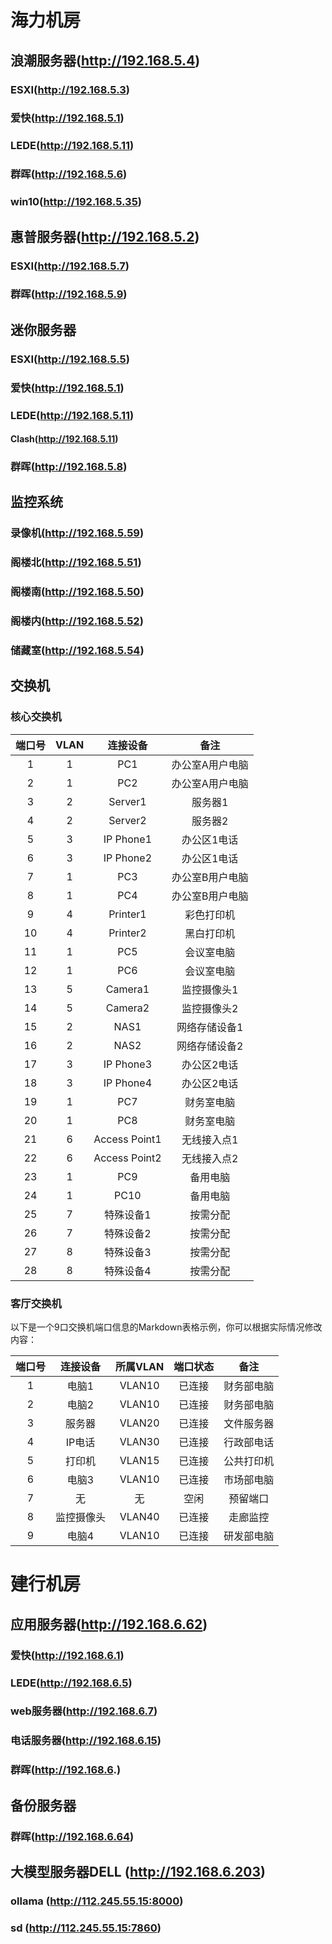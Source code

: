 # 海力机房

## 浪潮服务器(http://192.168.5.4)
### ESXI(http://192.168.5.3)
### 爱快(http://192.168.5.1)
### LEDE(http://192.168.5.11)
### 群晖(http://192.168.5.6)
### win10(http://192.168.5.35)


## 惠普服务器(http://192.168.5.2)
### ESXI(http://192.168.5.7)
### 群晖(http://192.168.5.9)

## 迷你服务器
### ESXI(http://192.168.5.5)
### 爱快(http://192.168.5.1)
### LEDE(http://192.168.5.11)
#### Clash(http://192.168.5.11)
### 群晖(http://192.168.5.8)

## 监控系统
### 录像机(http://192.168.5.59)
### 阁楼北(http://192.168.5.51)
### 阁楼南(http://192.168.5.50)
### 阁楼内(http://192.168.5.52)
### 储藏室(http://192.168.5.54)


## 交换机
### 核心交换机
|端口号|VLAN|连接设备|备注|
|:----:|:----:|:----:|:----:|
|1|1|PC1|办公室A用户电脑|
|2|1|PC2|办公室A用户电脑|
|3|2|Server1|服务器1|
|4|2|Server2|服务器2|
|5|3|IP Phone1|办公区1电话|
|6|3|IP Phone2|办公区1电话|
|7|1|PC3|办公室B用户电脑|
|8|1|PC4|办公室B用户电脑|
|9|4|Printer1|彩色打印机|
|10|4|Printer2|黑白打印机|
|11|1|PC5|会议室电脑|
|12|1|PC6|会议室电脑|
|13|5|Camera1|监控摄像头1|
|14|5|Camera2|监控摄像头2|
|15|2|NAS1|网络存储设备1|
|16|2|NAS2|网络存储设备2|
|17|3|IP Phone3|办公区2电话|
|18|3|IP Phone4|办公区2电话|
|19|1|PC7|财务室电脑|
|20|1|PC8|财务室电脑|
|21|6|Access Point1|无线接入点1|
|22|6|Access Point2|无线接入点2|
|23|1|PC9|备用电脑|
|24|1|PC10|备用电脑|
|25|7|特殊设备1|按需分配|
|26|7|特殊设备2|按需分配|
|27|8|特殊设备3|按需分配|
|28|8|特殊设备4|按需分配|
### 客厅交换机
以下是一个9口交换机端口信息的Markdown表格示例，你可以根据实际情况修改内容：

|端口号|连接设备|所属VLAN|端口状态|备注|
|:------:|:------:|:------:|:------:|:------:|
|1|电脑1|VLAN10|已连接|财务部电脑|
|2|电脑2|VLAN10|已连接|财务部电脑|
|3|服务器|VLAN20|已连接|文件服务器|
|4|IP电话|VLAN30|已连接|行政部电话|
|5|打印机|VLAN15|已连接|公共打印机|
|6|电脑3|VLAN10|已连接|市场部电脑|
|7|无|无|空闲|预留端口|
|8|监控摄像头|VLAN40|已连接|走廊监控|
|9|电脑4|VLAN10|已连接|研发部电脑|

# 建行机房


## 应用服务器(http://192.168.6.62)

### 爱快(http://192.168.6.1)
### LEDE(http://192.168.6.5)
### web服务器(http://192.168.6.7)
### 电话服务器(http://192.168.6.15)
### 群晖(http://192.168.6.)

## 备份服务器
### 群晖(http://192.168.6.64)

## 大模型服务器DELL (http://192.168.6.203)
### ollama (http://112.245.55.15:8000)
### sd (http://112.245.55.15:7860)

